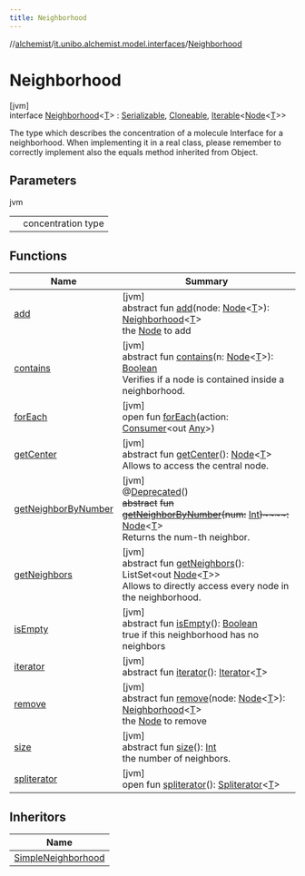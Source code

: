 ```yaml
---
title: Neighborhood
---
```

//[alchemist](../../../index.html)/[it.unibo.alchemist.model.interfaces](../index.html)/[Neighborhood](index.html)



# Neighborhood



[jvm]\
interface [Neighborhood](index.html)<[T](index.html)> : [Serializable](https://docs.oracle.com/javase/8/docs/api/java/io/Serializable.html), [Cloneable](https://docs.oracle.com/javase/8/docs/api/java/lang/Cloneable.html), [Iterable](https://docs.oracle.com/javase/8/docs/api/java/lang/Iterable.html)<[Node](../-node/index.html)<[T](../../it.unibo.alchemist.core.interfaces/-scheduler/index.html)>> 

The type which describes the concentration of a molecule Interface for a neighborhood. When implementing it in a real class, please remember to correctly implement also the equals method inherited from Object.



## Parameters


jvm

| | |
|---|---|
| <T> | concentration type |



## Functions


| Name | Summary |
|---|---|
| [add](add.html) | [jvm]<br>abstract fun [add](add.html)(node: [Node](../-node/index.html)<[T](../../it.unibo.alchemist.core.interfaces/-scheduler/index.html)>): [Neighborhood](index.html)<[T](../../it.unibo.alchemist.core.interfaces/-scheduler/index.html)><br>the [Node](../-node/index.html) to add |
| [contains](contains.html) | [jvm]<br>abstract fun [contains](contains.html)(n: [Node](../-node/index.html)<[T](../../it.unibo.alchemist.core.interfaces/-scheduler/index.html)>): [Boolean](https://kotlinlang.org/api/latest/jvm/stdlib/kotlin/-boolean/index.html)<br>Verifies if a node is contained inside a neighborhood. |
| [forEach](../../it.unibo.alchemist.expressions.implementations/-list-tree-node/index.html#-655675525%2FFunctions%2F-134779887) | [jvm]<br>open fun [forEach](../../it.unibo.alchemist.expressions.implementations/-list-tree-node/index.html#-655675525%2FFunctions%2F-134779887)(action: [Consumer](https://docs.oracle.com/javase/8/docs/api/java/util/function/Consumer.html)<out [Any](https://kotlinlang.org/api/latest/jvm/stdlib/kotlin/-any/index.html)>) |
| [getCenter](get-center.html) | [jvm]<br>abstract fun [getCenter](get-center.html)(): [Node](../-node/index.html)<[T](../../it.unibo.alchemist.core.interfaces/-scheduler/index.html)><br>Allows to access the central node. |
| [getNeighborByNumber](get-neighbor-by-number.html) | [jvm]<br>@[Deprecated](https://docs.oracle.com/javase/8/docs/api/java/lang/Deprecated.html)()<br>~~abstract~~ ~~fun~~ [~~getNeighborByNumber~~](get-neighbor-by-number.html)~~(~~~~num~~~~:~~ [Int](https://kotlinlang.org/api/latest/jvm/stdlib/kotlin/-int/index.html)~~)~~~~:~~ [Node](../-node/index.html)<[T](../../it.unibo.alchemist.core.interfaces/-scheduler/index.html)><br>Returns the num-th neighbor. |
| [getNeighbors](get-neighbors.html) | [jvm]<br>abstract fun [getNeighbors](get-neighbors.html)(): ListSet<out [Node](../-node/index.html)<[T](../../it.unibo.alchemist.core.interfaces/-scheduler/index.html)>><br>Allows to directly access every node in the neighborhood. |
| [isEmpty](is-empty.html) | [jvm]<br>abstract fun [isEmpty](is-empty.html)(): [Boolean](https://kotlinlang.org/api/latest/jvm/stdlib/kotlin/-boolean/index.html)<br>true if this neighborhood has no neighbors |
| [iterator](../../it.unibo.alchemist.loader.variables/-arbitrary-variable/index.html#-1606146105%2FFunctions%2F-134779887) | [jvm]<br>abstract fun [iterator](../../it.unibo.alchemist.loader.variables/-arbitrary-variable/index.html#-1606146105%2FFunctions%2F-134779887)(): [Iterator](https://docs.oracle.com/javase/8/docs/api/java/util/Iterator.html)<[T](../../it.unibo.alchemist.core.interfaces/-scheduler/index.html)> |
| [remove](remove.html) | [jvm]<br>abstract fun [remove](remove.html)(node: [Node](../-node/index.html)<[T](../../it.unibo.alchemist.core.interfaces/-scheduler/index.html)>): [Neighborhood](index.html)<[T](../../it.unibo.alchemist.core.interfaces/-scheduler/index.html)><br>the [Node](../-node/index.html) to remove |
| [size](size.html) | [jvm]<br>abstract fun [size](size.html)(): [Int](https://kotlinlang.org/api/latest/jvm/stdlib/kotlin/-int/index.html)<br>the number of neighbors. |
| [spliterator](../../it.unibo.alchemist.expressions.implementations/-list-tree-node/index.html#-677603448%2FFunctions%2F-134779887) | [jvm]<br>open fun [spliterator](../../it.unibo.alchemist.expressions.implementations/-list-tree-node/index.html#-677603448%2FFunctions%2F-134779887)(): [Spliterator](https://docs.oracle.com/javase/8/docs/api/java/util/Spliterator.html)<[T](../../it.unibo.alchemist.core.interfaces/-scheduler/index.html)> |


## Inheritors


| Name |
|---|
| [SimpleNeighborhood](../../it.unibo.alchemist.model.implementations.neighborhoods/-simple-neighborhood/index.html) |

